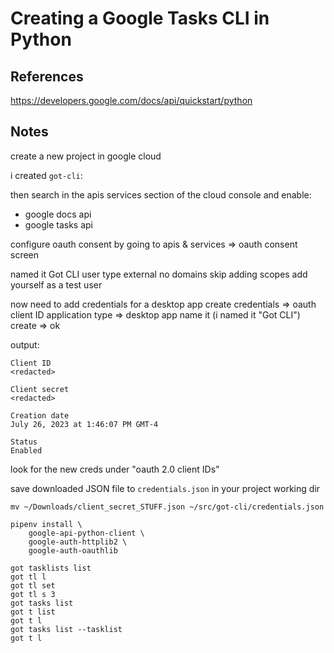 # Creating a Google Tasks CLI in Python

## References

https://developers.google.com/docs/api/quickstart/python

## Notes

create a new project in google cloud

i created `got-cli`:

then search in the apis services section of the cloud console and enable:

* google docs api
* google tasks api

configure oauth consent by going to apis & services => oauth consent screen

named it Got CLI
user type external
no domains
skip adding scopes
add yourself as a test user

now need to add credentials for a desktop app
create credentials => oauth client ID
application type => desktop app
name it (i named it "Got CLI")
create => ok

output:
```
Client ID
<redacted>

Client secret
<redacted>

Creation date
July 26, 2023 at 1:46:07 PM GMT-4

Status
Enabled 
```

look for the new creds under "oauth 2.0 client IDs"

save downloaded JSON file to `credentials.json` in your project working dir

```
mv ~/Downloads/client_secret_STUFF.json ~/src/got-cli/credentials.json
```

```
pipenv install \
    google-api-python-client \
    google-auth-httplib2 \
    google-auth-oauthlib
```

```
got tasklists list
got tl l
got tl set
got tl s 3
got tasks list 
got t list
got t l
got tasks list --tasklist 
got t l 




